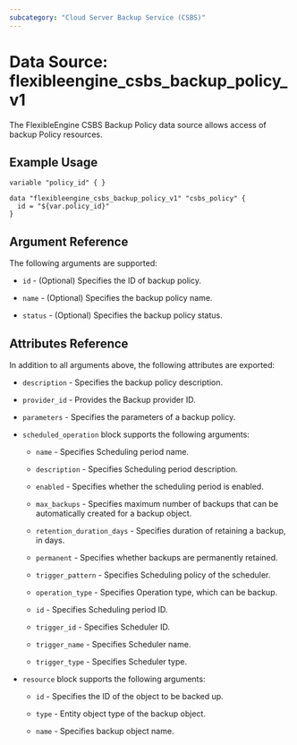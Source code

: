```yaml
---
subcategory: "Cloud Server Backup Service (CSBS)"
---
```


# Data Source: flexibleengine_csbs_backup_policy_v1

The FlexibleEngine CSBS Backup Policy data source allows access of backup Policy resources.

## Example Usage

```hcl
variable "policy_id" { }

data "flexibleengine_csbs_backup_policy_v1" "csbs_policy" {
  id = "${var.policy_id}" 
}

```

## Argument Reference

The following arguments are supported:

* `id` - (Optional) Specifies the ID of backup policy.

* `name` - (Optional) Specifies the backup policy name.

* `status` - (Optional) Specifies the backup policy status.

## Attributes Reference

In addition to all arguments above, the following attributes are exported:

* `description` - Specifies the backup policy description.

* `provider_id` - Provides the Backup provider ID.

* `parameters` - Specifies the parameters of a backup policy.

* `scheduled_operation` block supports the following arguments:

  + `name` - Specifies Scheduling period name.

  + `description` - Specifies Scheduling period description.

  + `enabled` - Specifies whether the scheduling period is enabled.

  + `max_backups` - Specifies maximum number of backups that can be automatically created for a backup object.

  + `retention_duration_days` - Specifies duration of retaining a backup, in days.

  + `permanent` - Specifies whether backups are permanently retained.

  + `trigger_pattern` - Specifies Scheduling policy of the scheduler.

  + `operation_type` - Specifies Operation type, which can be backup.

  + `id` -  Specifies Scheduling period ID.

  + `trigger_id` -  Specifies Scheduler ID.

  + `trigger_name` -  Specifies Scheduler name.

  + `trigger_type` -  Specifies Scheduler type.

* `resource` block supports the following arguments:

  + `id` - Specifies the ID of the object to be backed up.

  + `type` - Entity object type of the backup object.

  + `name` - Specifies backup object name.
  